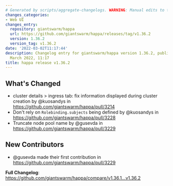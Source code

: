 ```yaml
---
# Generated by scripts/aggregate-changelogs. WARNING: Manual edits to this files will be overwritten.
changes_categories:
- Web UI
changes_entry:
  repository: giantswarm/happa
  url: https://github.com/giantswarm/happa/releases/tag/v1.36.2
  version: 1.36.2
  version_tag: v1.36.2
date: '2022-03-02T11:17:44'
description: Changelog entry for giantswarm/happa version 1.36.2, published on 02
  March 2022, 11:17
title: happa release v1.36.2
---
```


<!-- Release notes generated using configuration in .github/release.yml at master -->

## What's Changed

* cluster details > ingress tab: fix information displayed during cluster creation by @kuosandys in https://github.com/giantswarm/happa/pull/3214
* Don't rely on `Rolebinding.subjects` being defined by @kuosandys in https://github.com/giantswarm/happa/pull/3228
* Truncate node pool name by @gusevda in https://github.com/giantswarm/happa/pull/3229

## New Contributors

* @gusevda made their first contribution in https://github.com/giantswarm/happa/pull/3229

**Full Changelog**: https://github.com/giantswarm/happa/compare/v1.36.1...v1.36.2
